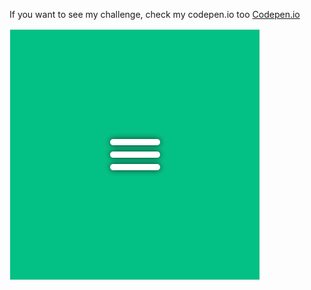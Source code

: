 If you want to see my challenge, check my codepen.io too [Codepen.io]("https://codepen.io/abdillahadam20/pen/dyZObKg")

<img src="./MenuIcon.png" alt="Menu Icon">